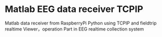 # Matlab EEG data receiver TCPIP
 Matlab data receiver from RaspberryPi Python using TCPIP and fieldtrip realtime Viewer，operation Part in EEG realtime collection system
